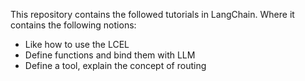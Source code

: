 This repository contains the followed tutorials in LangChain. 
Where it contains the following notions: 
- Like how to use the LCEL
- Define functions and bind them with LLM
- Define a tool, explain the concept of routing
